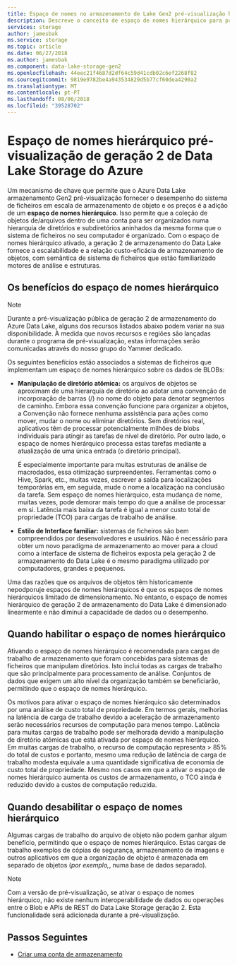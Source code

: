 ```yaml
---
title: Espaço de nomes no armazenamento de Lake Gen2 pré-visualização hierárquica dados do Azure
description: Descreve o conceito de espaço de nomes hierárquico para pré-visualização do Azure Data Lake Storage geração 2
services: storage
author: jamesbak
ms.service: storage
ms.topic: article
ms.date: 06/27/2018
ms.author: jamesbak
ms.component: data-lake-storage-gen2
ms.openlocfilehash: 44eec21f4687d2df64c59d41cdb02c6ef2268f82
ms.sourcegitcommit: 9819e9782be4a943534829d5b77cf60dea4290a2
ms.translationtype: MT
ms.contentlocale: pt-PT
ms.lasthandoff: 08/06/2018
ms.locfileid: "39528702"
---
```

# <a name="azure-data-lake-storage-gen2-preview-hierarchical-namespace"></a>Espaço de nomes hierárquico pré-visualização de geração 2 de Data Lake Storage do Azure

Um mecanismo de chave que permite que o Azure Data Lake armazenamento Gen2 pré-visualização fornecer o desempenho do sistema de ficheiros em escala de armazenamento de objeto e os preços é a adição de um **espaço de nomes hierárquico**. Isso permite que a coleção de objetos de/arquivos dentro de uma conta para ser organizados numa hierarquia de diretórios e subdiretórios aninhados da mesma forma que o sistema de ficheiros no seu computador é organizado. Com o espaço de nomes hierárquico ativado, a geração 2 de armazenamento do Data Lake fornece a escalabilidade e a relação custo-eficácia de armazenamento de objetos, com semântica de sistema de ficheiros que estão familiarizado motores de análise e estruturas.

## <a name="the-benefits-of-the-hierarchical-namespace"></a>Os benefícios do espaço de nomes hierárquico

> [!NOTE]
> Durante a pré-visualização pública de geração 2 de armazenamento do Azure Data Lake, alguns dos recursos listados abaixo podem variar na sua disponibilidade. À medida que novos recursos e regiões são lançadas durante o programa de pré-visualização, estas informações serão comunicadas através do nosso grupo do Yammer dedicado.  

Os seguintes benefícios estão associados a sistemas de ficheiros que implementam um espaço de nomes hierárquico sobre os dados de BLOBs:

- **Manipulação de diretório atômica:** os arquivos de objetos se aproximam de uma hierarquia de diretório ao adotar uma convenção de incorporação de barras (/) no nome do objeto para denotar segmentos de caminho. Embora essa convenção funcione para organizar a objetos, a Convenção não fornece nenhuma assistência para ações como mover, mudar o nome ou eliminar diretórios. Sem diretórios real, aplicativos têm de processar potencialmente milhões de blobs individuais para atingir as tarefas de nível de diretório. Por outro lado, o espaço de nomes hierárquico processa estas tarefas mediante a atualização de uma única entrada (o diretório principal). 

    É especialmente importante para muitas estruturas de análise de macrodados, essa otimização surpreendentes. Ferramentas como o Hive, Spark, etc., muitas vezes, escrever a saída para localizações temporárias em, em seguida, mude o nome a localização na conclusão da tarefa. Sem espaço de nomes hierárquico, esta mudança de nome, muitas vezes, pode demorar mais tempo do que a análise de processar em si. Latência mais baixa da tarefa é igual a menor custo total de propriedade (TCO) para cargas de trabalho de análise.

- **Estilo de Interface familiar:** sistemas de ficheiros são bem compreendidos por desenvolvedores e usuários. Não é necessário para obter um novo paradigma de armazenamento ao mover para a cloud como a interface de sistema de ficheiros exposta pela geração 2 de armazenamento do Data Lake é o mesmo paradigma utilizado por computadores, grandes e pequenos.

Uma das razões que os arquivos de objetos têm historicamente nepodporuje espaços de nomes hierárquicos é que os espaços de nomes hierárquicos limitado de dimensionamento. No entanto, o espaço de nomes hierárquico de geração 2 de armazenamento do Data Lake é dimensionado linearmente e não diminui a capacidade de dados ou o desempenho.

## <a name="when-to-enable-the-hierarchical-namespace"></a>Quando habilitar o espaço de nomes hierárquico

Ativando o espaço de nomes hierárquico é recomendada para cargas de trabalho de armazenamento que foram concebidas para sistemas de ficheiros que manipulam diretórios. Isto inclui todas as cargas de trabalho que são principalmente para processamento de análise. Conjuntos de dados que exigem um alto nível da organização também se beneficiarão, permitindo que o espaço de nomes hierárquico.

Os motivos para ativar o espaço de nomes hierárquico são determinados por uma análise de custo total de propriedade. Em termos gerais, melhorias na latência de carga de trabalho devido a aceleração de armazenamento serão necessários recursos de computação para menos tempo. Latência para muitas cargas de trabalho pode ser melhorada devido a manipulação de diretório atômicas que está ativada por espaço de nomes hierárquico. Em muitas cargas de trabalho, o recurso de computação representa > 85% do total de custos e portanto, mesmo uma redução de latência de carga de trabalho modesta equivale a uma quantidade significativa de economia de custo total de propriedade. Mesmo nos casos em que a ativar o espaço de nomes hierárquico aumenta os custos de armazenamento, o TCO ainda é reduzido devido a custos de computação reduzida.

## <a name="when-to-disable-the-hierarchical-namespace"></a>Quando desabilitar o espaço de nomes hierárquico

Algumas cargas de trabalho do arquivo de objeto não podem ganhar algum benefício, permitindo que o espaço de nomes hierárquico. Estas cargas de trabalho exemplos de cópias de segurança, armazenamento de imagens e outros aplicativos em que a organização de objeto é armazenada em separado de objetos (*por exemplo,*, numa base de dados separado).

> [!NOTE]
> Com a versão de pré-visualização, se ativar o espaço de nomes hierárquico, não existe nenhum interoperabilidade de dados ou operações entre o Blob e APIs de REST do Data Lake Storage geração 2. Esta funcionalidade será adicionada durante a pré-visualização.

## <a name="next-steps"></a>Passos Seguintes

- [Criar uma conta de armazenamento](./quickstart-create-account.md)